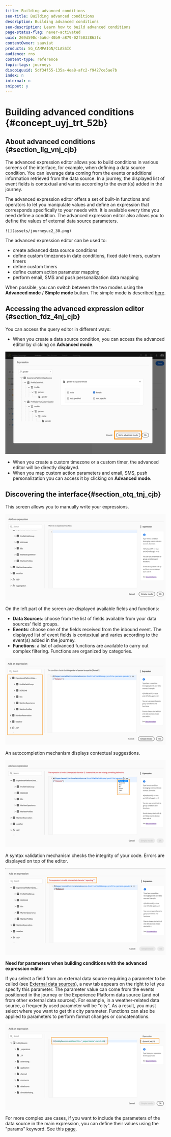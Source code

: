 ```yaml
---
title: Building advanced conditions
seo-title: Building advanced conditions
description: Building advanced conditions
seo-description: Learn how to build advanced conditions
page-status-flag: never-activated
uuid: 269d590c-5a6d-40b9-a879-02f5033863fc
contentOwner: sauviat
products: SG_CAMPAIGN/CLASSIC
audience: rns
content-type: reference
topic-tags: journeys
discoiquuid: 5df34f55-135a-4ea8-afc2-f9427ce5ae7b
index: n
internal: n
snippet: y
---
```


# Building advanced conditions {#concept_uyj_trt_52b}

## About advanced conditions {#section_llg_vnj_cjb}

The advanced expression editor allows you to build conditions in various screens of the interface, for example, when defining a data source condition. You can leverage data coming from the events or additional information retrieved from the data source. In a journey, the displayed list of event fields is contextual and varies according to the event(s) added in the journey.

The advanced expression editor offers a set of built-in functions and operators to let you manipulate values and define an expression that corresponds specifically to your needs with. It is available every time you need define a condition. The advanced expression editor also allows you to define the values of external data source parameters.

    ![](assets/journeyuc2_30.png)

The advanced expression editor can be used to:

* create advanced data source conditions
* define custom timezones in date conditions, fixed date timers, custom timers
* define custom timers
* define custom action parameter mapping
* perform email, SMS and push personalization data mapping

When possible, you can switch between the two modes using the **Advanced mode** / **Simple mode** button. The simple mode is described [here](journeyorchestration.md#section_e2n_pft_dgb).

## Accessing the advanced expression editor {#section_fdz_4nj_cjb}

You can access the query editor in different ways:

* When you create a data source condition, you can access the advanced editor by clicking on **Advanced mode**.

![](assets/journeyuc2_33.png)

* When you create a custom timezone or a custom timer, the advanced editor will be directly displayed.
* When you map custom action parameters and email, SMS, push personalization you can access it by clicking on **Advanced mode**.

## Discovering the interface{#section_otq_tnj_cjb}

This screen allows you to manually write your expressions.

![](assets/journey70.png)

On the left part of the screen are displayed available fields and functions:

* **Data Sources**: choose from the list of fields available from your data sources' field groups.
* **Events**: choose one of the fields received from the inbound event. The displayed list of event fields is contextual and varies according to the event(s) added in the journey.
* **Functions**: a list of advanced functions are available to carry out complex filtering. Functions are organized by categories.

![](assets/journey65.png)

An autocompletion mechanism displays contextual suggestions.

![](assets/journey68.png)

A syntax validation mechanism checks the integrity of your code. Errors are displayed on top of the editor.

![](assets/journey69.png)

**Need for parameters when building conditions with the advanced expression editor**

If you select a field from an external data source requiring a parameter to be called (see [External data sources](dsexternal.md#concept_t2s_kqt_52b)), a new tab appears on the right to let you specify this parameter. The parameter value can come from the events positioned in the journey or the Experience Platform data source (and not from other external data sources). For example, in a weather-related data source, a frequently used parameter will be "city". As a result, you must select where you want to get this city parameter. Functions can also be applied to parameters to perform format changes or concatenations. 

![](assets/journeyuc2_19.png)

For more complex use cases, if you want to include the parameters of the data source in the main expression, you can define their values using the "params" keyword. See this [page](expressionfields.md#concept_fkj_ll5_dgb).
